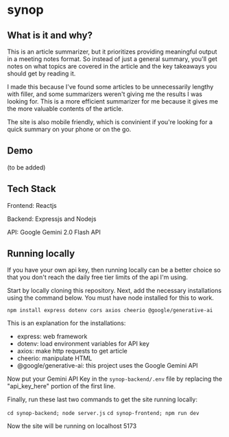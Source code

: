 # synop

## What is it and why?
This is an article summarizer, but it prioritizes providing meaningful output in a meeting notes format. So instead of just a general summary, you'll get notes on what topics are covered in the article and the key takeaways you should get by reading it.

I made this because I've found some articles to be unnecessarily lengthy with filler, and some summarizers weren't giving me the results I was looking for. This is a more efficient summarizer for me because it gives me the more valuable contents of the article.

The site is also mobile friendly, which is convinient if you're looking for a quick summary on your phone or on the go.

## Demo
(to be added)

## Tech Stack
Frontend: Reactjs

Backend: Expressjs and Nodejs

API: Google Gemini 2.0 Flash API

## Running locally
If you have your own api key, then running locally can be a better choice so that you don't reach the daily free tier limits of the api I'm using. 

Start by locally cloning this repository. Next, add the necessary installations using the command below. You must have node installed for this to work.

```npm install express dotenv cors axios cheerio @google/generative-ai```

This is an explanation for the installations:

- express: web framework
- dotenv: load environment variables for API key
- axios: make http requests to get article
- cheerio: manipulate HTML
- @google/generative-ai: this project uses the Google Gemini API

Now put your Gemini API Key in the `synop-backend/.env` file by replacing the "api_key_here" portion of the first line.

Finally, run these last two commands to get the site running locally:

```cd synop-backend; node server.js```
```cd synop-frontend; npm run dev```

Now the site will be running on localhost 5173
